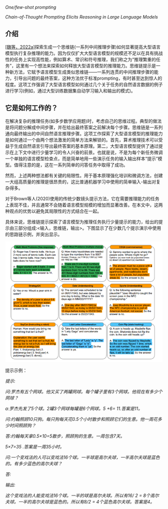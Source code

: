 ﻿*One/few-shot prompting*

*Chain-of-Thought Prompting Elicits Reasoning in Large Language Models*

## 介绍

[\[魏等，2022a\]](https://arxiv.org/abs/2201.11903)探索生成一个思维链(一系列中间推理步骤)如何显著提高大型语言模型执行复杂推理的能力。因为仅仅扩大大型语言模型的规模还不足以在具有挑战性的任务上实现高性能，例如算术、常识和符号推理，我们称之为“推理繁重的任务”，这里有一个想法来探索如何释放大型语言模型的推理能力。思维链提示是一种新方法，它赋予语言模型生成类似思维链——一系列连贯的中间推理步骤的能力，引导出问题的最终答案，这种方法优于标准prompting，有时甚至达到惊人的程度。这项工作强调了大型语言模型如何通过几个关于任务的自然语言数据的例子进行学习(例如，通过大型训练数据集自动学习输入和输出的模式)。

## 它是如何工作的？

在解决复杂的推理任务(如多步数学应用题)时，考虑自己的思维过程。典型的做法是将问题分解成中间步骤，并在给出最终答案之前解决每个步骤。思维链是一系列通向最终输出的中间自然语言推理步骤。这项工作探索了大型语言模型的推理能力是如何通过一个由两个想法激发的简单方法来解锁的。首先，算术推理技术可以受益于生成自然语言引导出最终答案的基本原理。第二，大型语言模型提供了通过提示在上下文中进行少量学习的令人兴奋的前景。也就是说，不是为每个新任务微调一个单独的语言模型检查点，而是简单地用一些演示任务的输入输出样本“提示”模型。值得注意的是，这在一系列简单的问答任务中取得了成功。

然而，上述两种想法都有关键的局限性。用于基本原理强化培训和微调方法，创建一大组高质量的推理是很昂贵的，这比普通机器学习中使用的简单输入-输出对复杂得多。

对于Brown等人(2020)使用的传统少数镜头提示方法，它在需要推理能力的任务上表现不佳，并且通常不会随着语言模型规模的增加而显著改善。在本文中，这两种观点的优势以避免其局限性的方式结合在一起。

具体来说，思维链提示探索了语言模型为推理任务执行少量提示的能力，给出的提示由三部分组成:<输入，思维链，输出>。下图显示了在少数几个提示演示中使用的思路链示例，并突出显示。

![](../images/One_Few_shot_prompting.png)

提示示例：

*提示:*

*问:罗杰有五个网球。他又买了两罐网球。每个罐子里有3个网球。他现在有多少个网球？*

*a:罗杰先发了5个球。2罐3个网球每罐是6个网球。5 +6= 11.答案是11。*

*问:约翰照顾10只狗。每只狗每天花0.5个小时散步和照顾它们的生意。他一周花多少时间照顾狗？*

*答:约翰每天拿0.5×10=5散步，照顾狗的生意。一周包含7天。*

*5×7=35 .答案是一周35小时。*

*问:一个变戏法的人可以变戏法16个球。一半球是高尔夫球，一半高尔夫球是蓝色的。有多少蓝色的高尔夫球？*

*答:*

*输出:*

*这个变戏法的人能变戏法16个球。一半的球是高尔夫球。所以有16/ 2 = 8个高尔夫球。一半的高尔夫球是蓝色的。所以有8/2 = 4个蓝色高尔夫球。答案是4。*
